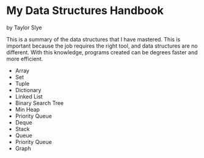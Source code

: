 # My Data Structures Handbook

by Taylor Slye

This is a summary of the data structures that I have mastered. This is important 
because the job requires the right tool, and data structures are no different.
With this knowledge, programs created can be degrees faster and more efficient.

* Array
* Set
* Tuple
* Dictionary
* Linked List
* Binary Search Tree
* Min Heap
* Priority Queue
* Deque
* Stack
* Queue
* Priority Queue
* Graph
